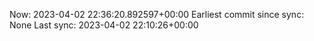 Now: 2023-04-02 22:36:20.892597+00:00 Earliest commit since sync: None Last sync: 2023-04-02 22:10:26+00:00
